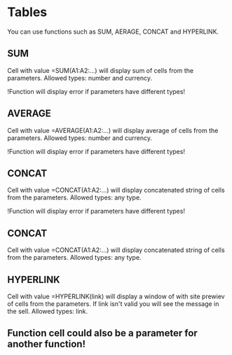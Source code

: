 # Tables

You can use functions such as SUM, AERAGE, CONCAT and HYPERLINK.

## SUM

Cell with value =SUM(A1:A2:...) will display sum of cells from the parameters.
Allowed types: number and currency.

!Function will display error if parameters have different types!

## AVERAGE

Cell with value =AVERAGE(A1:A2:...) will display average of cells from the parameters.
Allowed types: number and currency.

!Function will display error if parameters have different types!

## CONCAT

Cell with value =CONCAT(A1:A2:...) will display concatenated string of cells from the parameters.
Allowed types: any type.

!Function will display error if parameters have different types!

## CONCAT

Cell with value =CONCAT(A1:A2:...) will display concatenated string of cells from the parameters.
Allowed types: any type.


## HYPERLINK

Cell with value =HYPERLINK(link) will display a window of with site prewiev of cells from the parameters.
If link isn't valid you will see the message in the sell.
Allowed types: link.

## Function cell could also be a parameter for another function!
